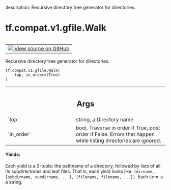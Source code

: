 description: Recursive directory tree generator for directories.

<div itemscope itemtype="http://developers.google.com/ReferenceObject">
<meta itemprop="name" content="tf.compat.v1.gfile.Walk" />
<meta itemprop="path" content="Stable" />
</div>

# tf.compat.v1.gfile.Walk

<!-- Insert buttons and diff -->

<table class="tfo-notebook-buttons tfo-api nocontent" align="left">
<td>
  <a target="_blank" href="https://github.com/tensorflow/tensorflow/blob/r2.4/tensorflow/python/lib/io/file_io.py#L707-L722">
    <img src="https://www.tensorflow.org/images/GitHub-Mark-32px.png" />
    View source on GitHub
  </a>
</td>
</table>



Recursive directory tree generator for directories.

<pre class="devsite-click-to-copy prettyprint lang-py tfo-signature-link">
<code>tf.compat.v1.gfile.Walk(
    top, in_order=(True)
)
</code></pre>



<!-- Placeholder for "Used in" -->


<!-- Tabular view -->
 <table class="responsive fixed orange">
<colgroup><col width="214px"><col></colgroup>
<tr><th colspan="2"><h2 class="add-link">Args</h2></th></tr>

<tr>
<td>
`top`
</td>
<td>
string, a Directory name
</td>
</tr><tr>
<td>
`in_order`
</td>
<td>
bool, Traverse in order if True, post order if False.  Errors that
happen while listing directories are ignored.
</td>
</tr>
</table>



#### Yields:

Each yield is a 3-tuple:  the pathname of a directory, followed by lists of
all its subdirectories and leaf files. That is, each yield looks like:
`(dirname, [subdirname, subdirname, ...], [filename, filename, ...])`.
Each item is a string.
